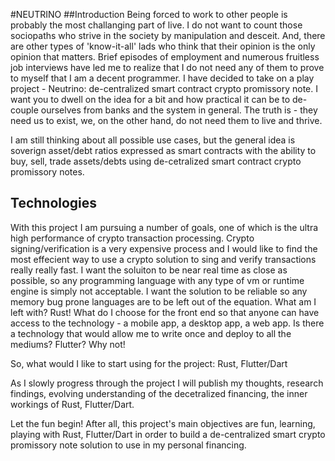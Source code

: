 #NEUTRINO
##Introduction
Being forced to work to other people is probably the most challanging part of live. I do not want to count those sociopaths who strive in the society by manipulation and desceit. And, there are other types of 'know-it-all' lads who think that their opinion is the only opinion that matters. Brief episodes of employment and numerous fruitless job interviews have led me to realize that I do not need any of them to prove to myself that I am a decent programmer. I have decided to take on a play project - Neutrino: de-centralized smart contract crypto promissory note. I want you to dwell on the idea for a bit and how practical it can be to de-couple ourselves from banks and the system in general. The truth is - they need us to exist, we, on the other hand, do not need them to live and thrive.

I am still thinking about all possible use cases, but the general idea is soverign asset/debt ratios expressed as smart contracts with the ability to buy, sell, trade assets/debts using de-cetralized smart contract crypto promissory notes.

## Technologies
With this project I am pursuing a number of goals, one of which is the ultra high performance of crypto transaction processing. Crypto signing/verification is a very expensive process and I would like to find the most effecient way to use a crypto solution to sing and verify transactions really really fast. I want the soluiton to be near real time as close as possible, so any programming language with any type of vm or runtime engine is simply not acceptable. I want the solution to be reliable so any memory bug prone languages are to be left out of the equation. What am I left with? Rust! What do I choose for the front end so that anyone can have access to the technology - a mobile app, a desktop app, a web app. Is there a technology that would allow me to write once and deploy to all the mediums? Flutter? Why not!

So, what would I like to start using for the project: Rust, Flutter/Dart

As I slowly progress through the project I will publish my thoughts, research findings, evolving understanding of the decetralized financing, the inner workings of Rust, Flutter/Dart.

Let the fun begin! After all, this project's main objectives are fun, learning, playing with Rust, Flutter/Dart in order to build a de-centralized smart crypto promissory note solution to use in my personal financing.